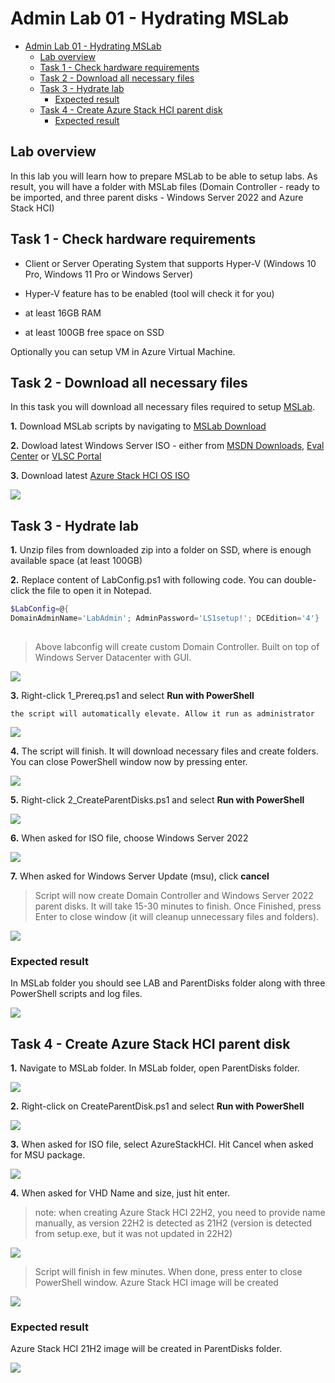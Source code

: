 # Admin Lab 01 - Hydrating MSLab

<!-- TOC -->

- [Admin Lab 01 - Hydrating MSLab](#admin-lab-01---hydrating-mslab)
    - [Lab overview](#lab-overview)
    - [Task 1 - Check hardware requirements](#task-1---check-hardware-requirements)
    - [Task 2 - Download all necessary files](#task-2---download-all-necessary-files)
    - [Task 3 - Hydrate lab](#task-3---hydrate-lab)
        - [Expected result](#expected-result)
    - [Task 4 - Create Azure Stack HCI parent disk](#task-4---create-azure-stack-hci-parent-disk)
        - [Expected result](#expected-result)

<!-- /TOC -->


## Lab overview

In this lab you will learn how to prepare MSLab to be able to setup labs. As result, you will have a folder with MSLab files (Domain Controller - ready to be imported, and three parent disks - Windows Server 2022 and Azure Stack HCI)

## Task 1 - Check hardware requirements

* Client or Server Operating System that supports Hyper-V (Windows 10 Pro, Windows 11 Pro or Windows Server)

* Hyper-V feature has to be enabled (tool will check it for you)

* at least 16GB RAM

* at least 100GB free space on SSD

Optionally you can setup VM in Azure Virtual Machine.

## Task 2 - Download all necessary files

In this task you will download all necessary files required to setup [MSLab](https://aka.ms/mslab).

**1.** Download MSLab scripts by navigating to [MSLab Download](https://aka.ms/mslab/download)

**2.** Dowload latest Windows Server ISO - either from [MSDN Downloads](https://my.visualstudio.com/downloads), [Eval Center](https://www.microsoft.com/en-us/evalcenter/evaluate-windows-server-2022) or [VLSC Portal](https://www.microsoft.com/licensing/servicecenter)

**3.** Download latest [Azure Stack HCI OS ISO](https://azure.microsoft.com/en-us/products/azure-stack/hci/hci-download/)

![](./media/explorer01.png)

## Task 3 - Hydrate lab

**1.** Unzip files from downloaded zip into a folder on SSD, where is enough available space (at least 100GB)

**2.** Replace content of LabConfig.ps1 with following code. You can double-click the file to open it in Notepad.

```PowerShell
$LabConfig=@{ 
DomainAdminName='LabAdmin'; AdminPassword='LS1setup!'; DCEdition='4'}
 
```
> Above labconfig will create custom Domain Controller. Built on top of Windows Server Datacenter with GUI.

![](./media/explorer03.png)

**3.** Right-click 1_Prereq.ps1 and select **Run with PowerShell**

    the script will automatically elevate. Allow it run as administrator

![](./media/explorer04.png)

**4.** The script will finish. It will download necessary files and create folders. You can close PowerShell window now by pressing enter.

![](./media/explorer05.png)

**5.** Right-click 2_CreateParentDisks.ps1 and select **Run with PowerShell**

![](./media/explorer06.png)

**6.** When asked for ISO file, choose Windows Server 2022

![](./media/explorer07.png)

**7.** When asked for Windows Server Update (msu), click **cancel**

> Script will now create Domain Controller and Windows Server 2022 parent disks. It will take 15-30 minutes to finish. Once Finished, press Enter to close window (it will cleanup unnecessary files and folders).

![](./media/powershell01.png)

### Expected result

In MSLab folder you should see LAB and ParentDisks folder along with three PowerShell scripts and log files.

![](./media/explorer09.png)

## Task 4 - Create Azure Stack HCI parent disk

**1.** Navigate to MSLab folder. In MSLab folder, open ParentDisks folder.

![](./media/explorer10.png)

**2.** Right-click on CreateParentDisk.ps1 and select **Run with PowerShell**

![](./media/explorer11.png)

**3.** When asked for ISO file, select AzureStackHCI. Hit Cancel when asked for MSU package.

![](./media/explorer12.png)

**4.** When asked for VHD Name and size, just hit enter.

> note: when creating Azure Stack HCI 22H2, you need to provide name manually, as version 22H2 is detected as 21H2 (version is detected from setup.exe, but it was not updated in 22H2)

![](./media/powershell02.png)

> Script will finish in few minutes. When done, press enter to close PowerShell window. Azure Stack HCI image will be created

![](./media/powershell03.png)

### Expected result

Azure Stack HCI 21H2 image will be created in ParentDisks folder.

![](./media/explorer13.png)